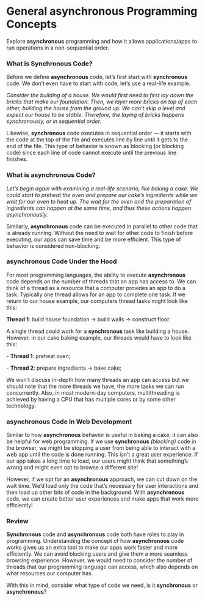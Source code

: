 # **General **asynchronous** Programming Concepts**
Explore **asynchronous** programming and how it allows applications/apps to run operations in a non-sequential order.

### **What is Synchronous Code?**
Before we define **asynchronous** code, let’s first start with **synchronous** code. We don’t even have to start with code, let’s use a real-life example.

_Consider the building of a house. We would first need to first lay down the bricks that make our foundation. Then, we layer more bricks on top of each other, building the house from the ground up. We can’t skip a level and expect our house to be stable. Therefore, the laying of bricks happens synchronously, or in sequential order._

Likewise, **synchronous** code executes in sequential order — it starts with the code at the top of the file and executes line by line until it gets to the end of the file. This type of behavior is known as blocking (or blocking code) since each line of code cannot execute until the previous line finishes.

### **What is asynchronous Code?**

_Let’s begin again with examining a real-life scenario, like baking a cake. We could start to preheat the oven and prepare our cake’s ingredients while we wait for our oven to heat up. The wait for the oven and the preparation of ingredients can happen at the same time, and thus these actions happen asynchronously._

Similarly, **asynchronous** code can be executed in parallel to other code that is already running. Without the need to wait for other code to finish before executing, our apps can save time and be more efficient. This type of behavior is considered non-blocking.

### **asynchronous Code Under the Hood**

For most programming languages, the ability to execute **asynchronous** code depends on the number of threads that an app has access to. We can think of a thread as a resource that a computer provides an app to do a task. Typically one thread allows for an app to complete one task. If we return to our house example, our computers thread tasks might look like this:

**Thread 1**: build house foundation -> build walls -> construct floor

A single thread could work for a **synchronous** task like building a house. However, in our cake baking example, our threads would have to look like this:

_-_ **Thread 1**: preheat oven;

_-_ **Thread 2**: prepare ingredients -> bake cake;

We won’t discuss in-depth how many threads an app can access but we should note that the more threads we have, the more tasks we can run concurrently. Also, in most modern-day computers, multithreading is achieved by having a CPU that has multiple cores or by some other technology.

### **asynchronous Code in Web Development**

Similar to how **asynchronous** behavior is useful in baking a cake, it can also be helpful for web programming. If we use **synchronous** _(blocking)_ code in the browser, we might be stopping a user from being able to interact with a web app until the code is done running. This isn’t a great user experience. If our app takes a long time to load, our users might think that something’s wrong and might even opt to browse a different site!

However, if we opt for an **asynchronous** approach, we can cut down on the wait time. We’d load only the code that’s necessary for user interactions and then load up other bits of code in the background. With **asynchronous** code, we can create better user experiences and make apps that work more efficiently!

### **Review**

**Synchronous** code and **asynchronous** code both have roles to play in programming. Understanding the concept of how **asynchronous** code works gives us an extra tool to make our apps work faster and more efficiently. We can avoid blocking users and give them a more seamless browsing experience. However, we would need to consider the number of threads that our programming language can access, which also depends on what resources our computer has. 

With this in mind, consider what type of code we need, is it **synchronous** or **asynchronous**?